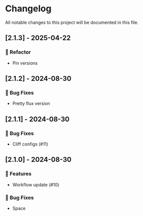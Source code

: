 # Changelog

All notable changes to this project will be documented in this file.

## [2.1.3] - 2025-04-22

### 🚜 Refactor

- Pin versions

## [2.1.2] - 2024-08-30

### 🐛 Bug Fixes

- Pretty flux version

## [2.1.1] - 2024-08-30

### 🐛 Bug Fixes

- Cliff configs (#11)

## [2.1.0] - 2024-08-30

### 🚀 Features

- Workflow update (#10)

### 🐛 Bug Fixes

- Space

<!-- generated by git-cliff -->
